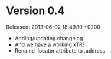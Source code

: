 Version 0.4
===========
Released: 2013-06-02 18:49:10 +0200

 * Adding/updating changelog
 * And we have a working xTR!
 * Rename .locator attribute to .address
